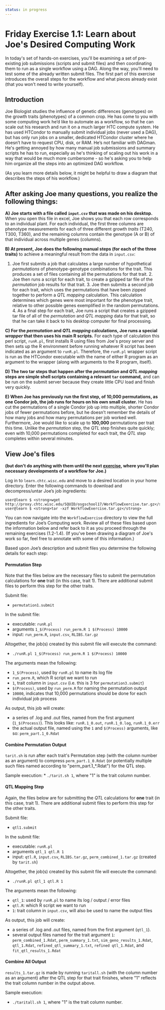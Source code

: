 ```yaml
---
status: in progress
---
```


<style type="text/css"> pre em { font-style: normal; background-color: yellow; } pre strong { font-style: normal; font-weight: bold; color: \#008; } </style>

Friday Exercise 1.1: Learn about Joe's Desired Computing Work
=============================================================

In today's set of hands-on exercises, you'll be examining a set of pre-existing job submissions (scripts and submit files) and then coordinating them to run as a single workflow using a DAG. Along the way, you'll need to test some of the already written submit files. The first part of this exercise introduces the overall steps for the workflow and what pieces already exist (that you won't need to write yourself).

Introduction
------------

Joe Biologist studies the influence of genetic differences (genotypes) on the growth traits (phenotypes) of a common crop. He has come to you with some computing work he’d like to automate as a workflow, so that he can scale out his research and run it on a much larger HTC compute system. He has used HTCondor to manually submit individual jobs (never used a DAG), but has only run jobs on a smaller, dedicated HTCondor cluster where he doesn’t have to request CPU, disk, or RAM. He’s not familiar with DAGman. He's getting annoyed by how many manual job submissions and summary scripts he has to run, especially as he's thinking of scaling out his work in a way that would be much more cumbersome - so he's asking you to help him organize all the steps into an optimized DAG workflow.

(As you learn more details below, it might be helpful to draw a diagram that describes the steps of his workflow.)

After asking Joe many questions, you realize the following things:
------------------------------------------------------------------

**A) Joe starts with a file called `input.csv` that was made on his desktop.** When you open this file in excel, Joe shows you that each row corresponds to an individual plant. For each individual, the first three columns are phenotype measurements for each of three different growth *traits* (T240, T300, T360), and the remaining columns contain the genotype (A or B) of that individual across multiple genes (columns).

**B) At present, Joe does the following manual steps (for each of the three traits)** to achieve a meaningful result from the data in `input.csv`:

1.  Joe first submits a job that calculates a large number of hypothetical *permutations* of phenotype-genotype combinations for the trait. This produces a set of files containing all the permutations for that trait. 2. Joe then runs a script for each trait, to create a gzipped tar file of the *permutation* job results for that trait. 3. Joe then submits a second job for each trait, which uses the permutations that have been zipped together to perform a *QTL mapping* calculation. This calculation determines which genes were most important for the phenotype trait, relative to other possible genes exemplified in the random permutations. 4. As a final step for each trait, Joe runs a script that creates a gzipped tar file of all of the *permutation* and *QTL mapping* data for that trait, so that he can take it back to his desktop computer for final processing.

**C) For the *permutation* and *QTL mapping* calculations, Joe runs a special *wrapper* that then uses his main R scripts.** For each type of calculation this perl script, `runR.pl`, first installs R using files from Joe's proxy server and then sets up the R environment before running whatever R script has been indicated as an argument to `runR.pl`. Therefore, the `runR.pl` wrapper script is run as the HTCondor executable with the name of either R program as an argument to the wrapper (along with arguments to the R program, itself).

**D) The two tar steps that happen after the *permutation* and *QTL mapping* steps are simple shell scripts containing a relevant `tar` command,** and can be run on the submit server because they create little CPU load and finish very quickly.

**E) When Joe has previously run the first step, of 10,000 permutations, as one Condor job, the job runs for hours on his own small cluster.** He has cut the permutations of a single Condor job up into multiple, shorter Condor jobs of fewer permutations before, but he doesn’t remember the details of how many jobs and how many permutations per job worked well. Furthermore, Joe would like to scale up to **100,000** permutations per trait this time. Unlike the *permutation* step, the *QTL* step finishes quite quickly; even with 10,000 permutations completed for each trait, the *QTL* step completes within several minutes.

View Joe's files
----------------

**(but don't do anything with them until the next [exercise](part1-ex2-plan-workflow.md), where you'll plan necessary developments of a workflow for Joe.)**

Log in to `learn.chtc.wisc.edu` and move to a desired location in your home directory. Enter the following commands to download and decompress/untar Joe’s job ingredients:

``` console
user@learn $ <strong>wget http://proxy.chtc.wisc.edu/SQUID/osgschool17/WorkflowExercise.tar.gz</strong>
user@learn $ <strong>tar -xzf WorkflowExercise.tar.gz</strong>
```

You can now navigate into the `WorkflowExercise` directory to view the full ingredients for Joe’s Computing work. Review all of these files based upon the information below and refer back to it as you proceed through the remaining exercises (1.2-1.4). (If you've been drawing a diagram of Joe's work so far, feel free to annotate with some of this information.)

Based upon Joe’s description and submit files you determine the following details for each step:

#### **Permutation Step**

Note that the files below are the necessary files to submit the permutation calculations for **one** trait (in this case, trait 1). There are additional submit files to perform this step for the other traits.

Submit file:

-   `permutation1.submit`

In the submit file:

-   executable: `runR.pl`
-   arguments `1_$(Process) run_perm.R 1 $(Process) 10000`
-   input: `run_perm.R`, `input.csv`, `RLIBS.tar.gz`

Altogether, the job(s) created by this submit file will execute the command:

-   `./runR.pl 1_$(Process) run_perm.R 1 $(Process) 10000`

The arguments mean the following:

-   `1_$(Process)`, used by `runR.pl` to name its log file
-   `run_perm.R`, which R script we want to run
-   `1`, trait column in `input.csv` (i.e. this is 3 for `permutation3.submit`)
-   `$(Process)`, used by `run_perm.R` for naming the permutation output
-   `10000`, indicates that 10,000 permutations should be done for each individual job process

As output, this job will create:

-   a series of .log and .out files, named from the first argument (`1_$(Process)`). This looks like: `runR.1_0.out`, `runR.1_0.log`, `runR.1_0.err`
-   the actual output file, named using the `1` and `$(Process)` arguments, like so: `perm_part.1_0.Rdat`

#### **Combine Permutation Output**

`tarit.sh` is run after each trait's Permutation step (with the column number as an argument) to compress `perm_part.1_0.Rdat` (or potentially multiple such files named according to "perm\_part.1\_\*.Rdat") for the QTL step.

Sample execution: \* `./tarit.sh 1`, where "1" is the trait column number.

#### **QTL Mapping Step**

Again, the files below are for submitting the *QTL* calculations for **one** trait (in this case, trait 1). There are additional submit files to perform this step for the other traits.

Submit file:

-   `qtl1.submit`

In the submit file:

-   executable: `runR.pl`
-   arguments `qtl_1 qtl.R 1`
-   input: `qtl.R`, `input.csv`, `RLIBS.tar.gz`, `perm_combined_1.tar.gz` (created by `tarit.sh`)

Altogether, the job(s) created by this submit file will execute the command:

-   `./runR.pl qtl_1 qtl.R 1`

The arguments mean the following:

-   `qtl_1`: used by `runR.pl` to name its log / output / error files
-   `qtl.R`: which R script we want to run
-   `1`: trait column in `input.csv`, will also be used to name the output files

As output, this job will create:

-   a series of .log and .out files, named from the first argument (`qtl_1`).
-   several output files named for the trait argument `1`: `perm_combined_1.Rdat`, `perm_summary_1.txt`, `sim_geno_results_1.Rdat`, `qtl_1.Rdat`, `refined_qtl_summary_1.txt`, `refined qtl_1.Rdat`, and `fit_qtl_results_1.Rdat`

#### **Combine All Output**

`results_1.tar.gz` is made by running `taritall.sh` (with the column number as an argument) after the QTL step for that trait finishes, where "1" reflects the trait column number in the output above.

Sample execution:

-   `./taritall.sh 1`, where "1" is the trait column number.


